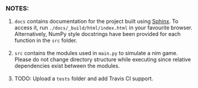 ### NOTES:
1. `docs` contains documentation for the project built using [Sphinx](https://www.sphinx-doc.org/en/master/index.html). To access it, run `./docs/_build/html/index.html` in your favourite browser. <br/>
Alternatively, NumPy style docstrings have been provided for each function in the `src` folder. <br/><br/>
2. `src` contains the modules used in `main.py` to simulate a nim game. Please do not change directory structure while executing since relative dependencies exist between the modules.
<br/><br/>
3. TODO: Upload a `tests` folder and add Travis CI support. 

